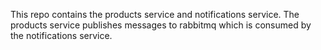 This repo contains the products service and notifications service. The products service publishes messages to rabbitmq which is consumed by the notifications service.
